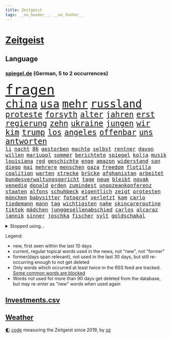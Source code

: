 ```yaml
---
title: Zeitgeist
tags: __no_header__, __no_footer__
---
```


# [Zeitgeist](https://oliz.io/zeitgeist/)

## Language

<h3><a href="https://www.spiegel.de" target="_blank">spiegel.de</a> (German, 5 to 2 occurrences)</h3>
<p style="font-family:monospace">
<span style="font-size:32pt"><a href="news_links.html#fragen" class="current">fragen</a></span>
<br>
<span style="font-size:25pt"><a href="news_links.html#china" class="current">china</a></span>
<span style="font-size:25pt"><a href="news_links.html#usa" class="current">usa</a></span>
<span style="font-size:25pt"><a href="news_links.html#mehr" class="current">mehr</a></span>
<span style="font-size:25pt"><a href="news_links.html#russland" class="current">russland</a></span>
<br>
<span style="font-size:18pt"><a href="news_links.html#proteste" class="current">proteste</a></span>
<span style="font-size:18pt"><a href="news_links.html#forsyth" class="new">forsyth</a></span>
<span style="font-size:18pt"><a href="news_links.html#alter" class="current">alter</a></span>
<span style="font-size:18pt"><a href="news_links.html#jahren" class="current">jahren</a></span>
<span style="font-size:18pt"><a href="news_links.html#erst" class="current">erst</a></span>
<span style="font-size:18pt"><a href="news_links.html#regierung" class="current">regierung</a></span>
<span style="font-size:18pt"><a href="news_links.html#zehn" class="current">zehn</a></span>
<span style="font-size:18pt"><a href="news_links.html#ukraine" class="current">ukraine</a></span>
<span style="font-size:18pt"><a href="news_links.html#jungen" class="current">jungen</a></span>
<span style="font-size:18pt"><a href="news_links.html#wir" class="current">wir</a></span>
<span style="font-size:18pt"><a href="news_links.html#kim" class="current">kim</a></span>
<span style="font-size:18pt"><a href="news_links.html#trump" class="current">trump</a></span>
<span style="font-size:18pt"><a href="news_links.html#los" class="current">los</a></span>
<span style="font-size:18pt"><a href="news_links.html#angeles" class="current">angeles</a></span>
<span style="font-size:18pt"><a href="news_links.html#offenbar" class="current">offenbar</a></span>
<span style="font-size:18pt"><a href="news_links.html#uns" class="current">uns</a></span>
<span style="font-size:18pt"><a href="news_links.html#antworten" class="current">antworten</a></span>
<br>
<span style="font-size:12pt"><a href="news_links.html#li" class="new">li</a></span>
<span style="font-size:12pt"><a href="news_links.html#nacht" class="current">nacht</a></span>
<span style="font-size:12pt"><a href="news_links.html#86" class="current">86</a></span>
<span style="font-size:12pt"><a href="news_links.html#gestorben" class="current">gestorben</a></span>
<span style="font-size:12pt"><a href="news_links.html#machte" class="current">machte</a></span>
<span style="font-size:12pt"><a href="news_links.html#selbst" class="current">selbst</a></span>
<span style="font-size:12pt"><a href="news_links.html#rentner" class="current">rentner</a></span>
<span style="font-size:12pt"><a href="news_links.html#davon" class="current">davon</a></span>
<span style="font-size:12pt"><a href="news_links.html#willen" class="current">willen</a></span>
<span style="font-size:12pt"><a href="news_links.html#mariupol" class="new">mariupol</a></span>
<span style="font-size:12pt"><a href="news_links.html#sommer" class="current">sommer</a></span>
<span style="font-size:12pt"><a href="news_links.html#berichtete" class="current">berichtete</a></span>
<span style="font-size:12pt"><a href="news_links.html#spiegel" class="current">spiegel</a></span>
<span style="font-size:12pt"><a href="news_links.html#kolja" class="new">kolja</a></span>
<span style="font-size:12pt"><a href="news_links.html#musik" class="current">musik</a></span>
<span style="font-size:12pt"><a href="news_links.html#louisiana" class="current">louisiana</a></span>
<span style="font-size:12pt"><a href="news_links.html#red" class="current">red</a></span>
<span style="font-size:12pt"><a href="news_links.html#geschichte" class="current">geschichte</a></span>
<span style="font-size:12pt"><a href="news_links.html#enge" class="current">enge</a></span>
<span style="font-size:12pt"><a href="news_links.html#amazon" class="current">amazon</a></span>
<span style="font-size:12pt"><a href="news_links.html#widerstand" class="current">widerstand</a></span>
<span style="font-size:12pt"><a href="news_links.html#san" class="current">san</a></span>
<span style="font-size:12pt"><a href="news_links.html#diego" class="current">diego</a></span>
<span style="font-size:12pt"><a href="news_links.html#mai" class="current">mai</a></span>
<span style="font-size:12pt"><a href="news_links.html#mehrere" class="current">mehrere</a></span>
<span style="font-size:12pt"><a href="news_links.html#menschen" class="current">menschen</a></span>
<span style="font-size:12pt"><a href="news_links.html#gaza" class="current">gaza</a></span>
<span style="font-size:12pt"><a href="news_links.html#freedom" class="current">freedom</a></span>
<span style="font-size:12pt"><a href="news_links.html#flotilla" class="current">flotilla</a></span>
<span style="font-size:12pt"><a href="news_links.html#coalition" class="current">coalition</a></span>
<span style="font-size:12pt"><a href="news_links.html#warten" class="current">warten</a></span>
<span style="font-size:12pt"><a href="news_links.html#strecke" class="current">strecke</a></span>
<span style="font-size:12pt"><a href="news_links.html#brücke" class="current">brücke</a></span>
<span style="font-size:12pt"><a href="news_links.html#afghanistan" class="current">afghanistan</a></span>
<span style="font-size:12pt"><a href="news_links.html#arbeitet" class="current">arbeitet</a></span>
<span style="font-size:12pt"><a href="news_links.html#bundesverwaltungsgericht" class="current">bundesverwaltungsgericht</a></span>
<span style="font-size:12pt"><a href="news_links.html#tage" class="current">tage</a></span>
<span style="font-size:12pt"><a href="news_links.html#neue" class="current">neue</a></span>
<span style="font-size:12pt"><a href="news_links.html#bleibt" class="current">bleibt</a></span>
<span style="font-size:12pt"><a href="news_links.html#novak" class="current">novak</a></span>
<span style="font-size:12pt"><a href="news_links.html#venedig" class="current">venedig</a></span>
<span style="font-size:12pt"><a href="news_links.html#donald" class="current">donald</a></span>
<span style="font-size:12pt"><a href="news_links.html#erden" class="current">erden</a></span>
<span style="font-size:12pt"><a href="news_links.html#zumindest" class="current">zumindest</a></span>
<span style="font-size:12pt"><a href="news_links.html#unoozeankonferenz" class="new">unoozeankonferenz</a></span>
<span style="font-size:12pt"><a href="news_links.html#staaten" class="current">staaten</a></span>
<span style="font-size:12pt"><a href="news_links.html#alfons" class="new">alfons</a></span>
<span style="font-size:12pt"><a href="news_links.html#schuhbeck" class="new">schuhbeck</a></span>
<span style="font-size:12pt"><a href="news_links.html#eigentlich" class="current">eigentlich</a></span>
<span style="font-size:12pt"><a href="news_links.html#zeigt" class="current">zeigt</a></span>
<span style="font-size:12pt"><a href="news_links.html#protesten" class="current">protesten</a></span>
<span style="font-size:12pt"><a href="news_links.html#münchen" class="current">münchen</a></span>
<span style="font-size:12pt"><a href="news_links.html#babysitter" class="new">babysitter</a></span>
<span style="font-size:12pt"><a href="news_links.html#fotograf" class="current">fotograf</a></span>
<span style="font-size:12pt"><a href="news_links.html#verletzt" class="current">verletzt</a></span>
<span style="font-size:12pt"><a href="news_links.html#kam" class="current">kam</a></span>
<span style="font-size:12pt"><a href="news_links.html#carlo" class="current">carlo</a></span>
<span style="font-size:12pt"><a href="news_links.html#tiedemann" class="new">tiedemann</a></span>
<span style="font-size:12pt"><a href="news_links.html#mann" class="current">mann</a></span>
<span style="font-size:12pt"><a href="news_links.html#tag" class="current">tag</a></span>
<span style="font-size:12pt"><a href="news_links.html#wichtigsten" class="current">wichtigsten</a></span>
<span style="font-size:12pt"><a href="news_links.html#nahe" class="current">nahe</a></span>
<span style="font-size:12pt"><a href="news_links.html#skincareroutine" class="new">skincareroutine</a></span>
<span style="font-size:12pt"><a href="news_links.html#tiktok" class="current">tiktok</a></span>
<span style="font-size:12pt"><a href="news_links.html#mädchen" class="current">mädchen</a></span>
<span style="font-size:12pt"><a href="news_links.html#junggesellenabschied" class="current">junggesellenabschied</a></span>
<span style="font-size:12pt"><a href="news_links.html#carlos" class="current">carlos</a></span>
<span style="font-size:12pt"><a href="news_links.html#alcaraz" class="current">alcaraz</a></span>
<span style="font-size:12pt"><a href="news_links.html#jannik" class="current">jannik</a></span>
<span style="font-size:12pt"><a href="news_links.html#sinner" class="current">sinner</a></span>
<span style="font-size:12pt"><a href="news_links.html#joschka" class="current">joschka</a></span>
<span style="font-size:12pt"><a href="news_links.html#fischer" class="current">fischer</a></span>
<span style="font-size:12pt"><a href="news_links.html#sylt" class="current">sylt</a></span>
<span style="font-size:12pt"><a href="news_links.html#goldschakal" class="new">goldschakal</a></span>
</p>
<details>
<summary>Stopped using...</summary>
<p class="former" style="font-size:12pt">
italiens(1692) positionen(1692) corona(1690) gefährlichen(1690) abend(1689) doppelt(1689) geschlossen(1689) rufen(1689) schatten(1689) also(1688) einstieg(1688) geliefert(1688) hört(1688) morgen(1688) planen(1688) überwinden(1688) gas(1687) hätten(1687) identifiziert(1687) kurzfristig(1687) zeugen(1687) 2016(1686) entschädigung(1686) favoriten(1686) fühlt(1686) reformen(1686) reihe(1686) rest(1686) bundesweit(1685) fliegen(1685) hinaus(1685) hinterlassen(1685) jedem(1685) militärs(1685) skandal(1685) smartphone(1685) usamerikaner(1685) abstimmen(1684) küste(1684) radikale(1684) signal(1684) verpassen(1684) zeitweise(1684) 10000(1683) heftig(1683) präsentieren(1683) rät(1683) solidarität(1683) texas(1683) unterschiedlich(1683) 6(1682) krank(1682) meinem(1682) schnelle(1682) sichern(1682) aufsehen(1681) philippinen(1681) regen(1681) versprochen(1681) appell(1680) fußballer(1680) gefährlicher(1680) kommission(1680) lief(1680) remis(1680) richtet(1680) stoßen(1680) verschiebt(1680) folgte(1679) inszeniert(1679) paul(1679) profitiert(1679) länge(1678) längere(1678) veranstalter(1678) veranstaltung(1677) 32(1675) körperverletzung(1675) thüringen(1675) nahezu(1674) philipp(1674) berater(1673) enden(1672) möglicherweise(1672) zinsen(1672) gering(1671) schauen(1671) see(1671) gründen(1670) jüngere(1670) siegen(1670) tür(1670) schicken(1668) auflagen(1667) spannungen(1667) katholischen(1666) vw(1666) cduchef(1662) bundesgerichtshof(1661) wendet(1660) aussehen(1659) automatisch(1659) insassen(1657) sichert(1657) informiert(1655) abstieg(1653) bangen(1653) retter(1650) schützt(1649) möglichkeiten(1648) provoziert(1646) staatlichen(1642) karlsruhe(1634) abschluss(1629) sammeln(1629) teuren(1629) drohne(1626) maschinen(1621) langjährige(1582) autobauer(1575) investor(1514) krieges(1464) vorsicht(1449) spiegelreporter(1448) jahresende(1447) fachkräftemangel(1433) zugestimmt(1403) ausgefallen(1390) umkämpften(1380) gestern(1379) 700(1373) mike(1355) haushalt(1353) nfl(1337) fachkräfte(1315) militärischen(1279) innenministerin(1259) verabschieden(1252) faeser(1245) nancy(1245) gefechte(1240) spielern(1221) schwieriger(1218) emotionalen(1205) flughäfen(1198) brandenburger(1169) flüchten(1149) ausstieg(1138) umstände(1120) thüringens(1060) trans(1058) landwirtschaft(1038) notruf(1020) durchs(1018) franz(994) yorker(986) steigern(898) kieler(887) mag(880) überschritten(880) sachsens(867) vorstandschef(849) leon(847) unruhe(832) panik(828) spiegelreport(814) gala(812) gedanken(809) höhepunkt(808) fakten(807) rio(806) älteren(801) miami(791) genaue(783) erforscht(758) court(746) küche(744) genießen(736) 9(735) pilot(734) iphones(729) beruft(725) bekennt(718) sandra(718) unterschied(706) überlegen(698) rechtsruck(696) stellenabbau(695) afdpolitiker(684) vormittag(677) albtraum(659) gedreht(653) torwart(653) stoppte(649) dauerte(640) fraktion(636) uswahl(617) verspottet(609) ausbruch(607) 43(600) version(596) lahmgelegt(594) taugen(588) 85(586) 1990(576) beteiligung(570) demonstration(563) bsw(562) empfehlungen(559) beschuldigte(556) abschiebung(554) beyoncé(552) perry(550) erfahrung(548) magic(547) einschnitte(546) verspätung(531) stuttgarter(526) dubai(520) befand(518) offensichtlich(518) unwahrscheinlich(518) grundgesetz(515) zeitalter(514) 28(513) oma(513) verkünden(513) grande(512) behandlung(502) cdu/csu(495) anthony(494) audi(492) schritten(491) südkoreanischen(489) ausgang(480) piloten(480) dreharbeiten(479) stellung(476) harvey(474) zweieinhalb(474) anforderungen(465) macher(465) minderjährigen(459) blau(455) unmöglich(455) riesiger(451) falschinformationen(447) klette(447) sitze(447) rihanna(444) rechtslage(442) alec(430) autoindustrie(430) baldwin(430) fehlern(430) vertritt(430) plastik(425) fastfoodkette(421) jeff(421) boss(416) entführt(416) thyssenkrupp(415) bekannter(413) leidenschaft(408) ursachen(408) unseres(407) zahlreicher(399) verunsichert(398) handwerk(394) loben(389) protokoll(389) vorstellung(389) normalität(388) parteispitze(387) erdgas(382) besuchte(381) jessica(381) leitete(379) amtsträger(377) späten(377) reiz(374) polarisiert(371) arbeitslosigkeit(369) besitzt(367) weltkriegs(365) ausgesagt(364) beirut(363) eingesperrt(358) stiegen(358) grand(355) ereignisse(352) regierungspartei(352) dresdner(351) nervös(346) lügt(345) anfangs(343) geschäftsmann(343) indische(342) alliierten(337) zeitplan(336) zeug(334) gefangen(332) jemandem(332) verstärken(331) kamala(330) arabische(329) strebt(329) bewahrt(327) vermummte(326) medikamente(325) feuert(323) homeoffice(318) stabilität(318) jährlich(316) verfehlt(315) wahlerfolg(312) café(311) oberfläche(311) indiens(310) lebenden(307) spdabgeordneter(307) zentrales(305) abbrechen(300) regierungsbildung(300) sprengstoff(300) schwach(298) berechnet(297) tanzte(295) zukommt(294) elbe(292) potenzielle(292) dir(289) rufe(289) änderung(289) vertretern(288) betriebsrat(287) kürzungen(286) mittag(285) buchen(283) frontal(283) klappen(283) brandanschlägen(282) sitzung(281) erleichtern(280) reichlich(280) venezuelas(280) karlsruher(278) status(278) unabhängigkeit(277) ausgetauscht(275) konjunkturflaute(275) japans(273) senden(273) echt(271) verlusten(271) allgemeine(268) berufliche(268) filialen(266) daniela(265) nachhaltig(265) biografie(262) parallelen(262) baku(260) rohstoffen(259) 007(258) trost(257) eingestuft(256) gebraucht(255) angeschossen(253) commerzbank(252) doku(251) bruchteil(250) wolfsburger(248) 71(247) aleksandar(247) festgehalten(247) thriller(247) gescheiterten(244) erholung(243) einkaufen(242) unicredit(240) weshalb(240) ausgerichtet(239) eingeliefert(237) quarterback(237) räumte(237) unbeeindruckt(237) nachlesen(236) ehre(235) strohe(235) beschossen(232) söhne(232) bezos(230) minderheit(229) fluten(228) liveticker(228) night(228) vertraute(228) drastischen(226) frische(226) einmischung(224) flugobjekte(224) bewerber(222) generationen(221) houston(220) umdenken(220) option(218) vereint(215) aussterben(214) sam(214) fragt(213) apokalypse(212) panikattacken(209) seltsames(209) tobias(207) kategorien(206) gerd(205) hochschule(202) meteorologen(201) veranlasste(201) gemeinsamer(200) nordkoreanische(200) unfällen(199) weinstein(199) coup(198) designierten(198) erschienen(197) mexico(196) titelgewinn(196) 72(195) ausstellung(194) odessa(194) ausländischer(193) hamburgs(193) lakers(191) justizministerium(190) zuschüsse(190) ungebremst(188) runden(187) bürgerkriegsland(186) lucas(186) trumpberater(186) verstanden(185) installieren(184) mobile(184) smartwatch(183) kaiserslautern(182) kommissarin(182) fire(181) postet(180) vermuten(180) antritt(179) elektronische(179) demontiert(178) kunststück(178) satt(178) gestorbenen(177) vertrauten(177) betreuung(175) wiese(175) australiens(174) zwingen(173) männlichen(172) rituale(172) vorsorgen(172) konklave(169) patientenakte(169) erinnerte(168) extra(168) janeiro(168) kardinal(168) wertvoll(168) altkanzlerin(166) kassen(166) ministerien(166) pius(165) slalom(165) disziplin(164) accounts(163) millionenhöhe(163) mobilen(162) regierenden(161) würdig(161) preisunterschied(160) 250000(159) gefolgt(159) spurensuche(159) sage(157) spielraum(157) verzicht(157) 116(156) ausnahmen(156) mandat(155) psychisch(155) günstiges(154) unterfranken(154) wissenschaftlern(154) abschaffung(153) reallöhne(153) rücklagen(153) zueinander(153) ei(151) erinnerungslücken(151) ordnung(151) pfefferspray(151) stille(151) bußgelder(150) fehlten(150) stollen(150) aufständische(149) kriegsrecht(149) sukyeol(149) ticken(149) yoon(149) bedeckt(148) schwerem(148) unabhängig(148) übersetzer(148) abwarten(147) digitales(147) pflegekraft(146) chaotische(145) katy(144) venezolanische(144) verpacken(144) elektronischen(142) physiker(142) batteriehersteller(141) bewertung(141) gesundheitssystem(141) kidman(141) topform(141) traumtor(141) dialog(139) griffen(139) kapitulation(139) rennfahrers(139) ämter(139) insolvenzverfahren(138) pfarrer(138) fürchteten(137) gegenspieler(137) grippe(136) juristische(136) umbenennen(136) schlüsselspieler(135) 32jährige(134) abzocke(134) eupolitiker(134) rücksicht(134) sehnen(133) bewegte(132) bella(131) gates(131) bewaffneten(130) flugzeugabsturz(130) gekostet(130) gewöhnen(130) meiden(130) ramsey(130) dicken(129) wohnort(129) baubranche(128) dänemarks(128) einführung(128) lehrern(128) republikanische(128) traumata(128) dončić(126) freistellung(126) luka(126) supermarktkasse(126) umlauf(126) veränderte(126) diverse(125) kapern(125) selbstversuch(125) w(125) besitzern(124) übereinander(123) paypal(122) sicherheitsvorkehrungen(122) spdmann(122) uk(122) vučić(122) skandalen(121) gentleman(120) powell(120) stromkosten(120) eifel(119) gewohnheiten(118) spanischer(118) stellvertreter(118) abgenickt(117) ältester(117) außenhandel(116) vierter(116) bombe(115) gereicht(115) atomkraftwerk(114) inne(114) milliardenschulden(114) pakistanische(113) chile(112) echo(112) offizielles(112) pflegekräfte(112) republikanischen(112) unterlief(112) zettel(112) importverbot(111) siegte(111) spitzen(111) stört(111) auffälliger(110) carney(110) gibson(110) internationales(110) pakistans(110) aufbau(109) aufmarsch(109) blog(109) medwedew(109) sammelklage(109) taskforce(109) bischof(108) chilenischen(108) sogenannter(108) 34jährige(107) statistischem(107) vize(107) annexion(106) aufstiegsrennen(106) begrenzung(106) misstrauensvotum(106) notenbank(106) experimentiert(104) verstrickt(104) überraschungserfolg(104) importieren(103) lea(103) sicherheitsrat(103) abbas(102) sauber(102) tanzt(102) fossile(101) spiels(101) user(101) dächer(100) prioritäten(100) timothy(100) rückgängig(99) teilten(99) durchbricht(98) fedchef(98) jerome(98) laptop(98) lng(98) flüssigerdgas(97) abweichler(96) barcelonas(94) beschießen(94) may(94) dunklen(93) verdanken(93) geheimnisvolle(92) publik(92) rohstoffdeal(92) rsf(92) wimbledon(92) massenpanik(91) theo(91) zwanziger(91) adactest(90) out(90) verschlanken(90) arbeitslosen(89) befund(89) billigware(89) marktlücke(89) niro(89) nächtliche(89) winkel(89) zapfenstreich(89) ökonomischen(89) überraschendes(89) 70000(88) klaffen(88) koalas(88) niedrigere(88) tu(88) unklarheit(88) überraschen(88) afdeuropaabgeordnete(87) aktuelles(87) begrenzen(87) bystron(87) ehrenpräsident(87) einfuhr(87) einschätzen(87) löscharbeiten(87) petr(87) strikt(87) teslaaktien(87) verübt(87) wissenschaftliche(87) 68jährige(86) arbeitskraft(86) darfur(86) salvador(86) tüfteln(86) übergangspräsident(86) bündnisse(85) graham(85) krempelt(85) kultursenator(85) stammsitz(85) expertinnen(84) listet(84) bestritten(83) gescheiterter(83) gesprächspartner(83) grundordnung(83) jazz(83) kernfusion(83) altman(82) ausreisen(82) bp(82) perth(82) ukrainekurs(82) usrichter(82) vergleiche(82) entwickelten(81) herauszufinden(81) hochrangiger(81) ressourcen(81) schreiten(81) stromnetz(81) swinton(81) tana(81) tilda(81) vergangenem(81) albanese(80) debütalbum(80) freiheitlichdemokratische(80) minen(80) salford(80) systems(80) umzug(80) 66(79) fantastische(79) großzügiger(79) längerer(79) notfallmaßnahme(79) personengruppe(79) saisonende(79) sowjetunion(79) uganda(79) beigeschmack(78) gesamtes(78) if(78) kigenerierte(78) rekonstruiert(78) tribüne(78) gesundheitlicher(77) haller(77) oberhaupt(77) unberechenbar(77) a$ap(76) chinageschäft(76) erneuerte(76) groben(76) labore(76) ladenkasse(76) rocky(76) usrapper(76) wachen(76) wahlbeteiligung(76) crow(75) leistungen(75) sheryl(75) tschernobyl(75) zusammenhänge(75) täteropferumkehr(74) kopfverletzungen(73) onlinehändler(73) umwelthilfe(73) werdende(73) wählbar(73) beteiligte(72) entwicklungshilfe(72) miterlebt(72) referee(72) sozialdemokratische(72) wolkenkratzer(72) artenschutz(71) berry(71) jochen(71) trauermarsch(71) bundesinnenministerin(70) momenten(70) sbahnhof(70) unfähig(70) uralten(70) vierteljahrhundert(70) wahrscheinlichste(70) altmeister(69) detail(69) flugverkehr(69) fällig(69) nordamerikas(69) produkten(69) abspaltung(68) entscheide(68) gebunden(68) hein(68) kooperieren(68) lwiw(68) sicherheitsberater(68) turbulenzen(68) verarscht(68) beratungen(67) missachtet(67) trainern(67) vermieden(67) wahlkreis(67) überwindet(67) gehackt(66) skype(66) unterzeichnen(66) helfern(65) leopardenmuster(65) schlupfloch(65) survive(65) weißer(65) amtsmissbrauchs(64) benötige(64) grenzwerte(64) jahrelanger(64) umgesiedelt(64) ussoldaten(64) verkam(64) deutschlandtrend(63) kellerduell(63) moderna(63) nationaler(63) radtour(63) vermögens(63) waldbrand(63) besserer(62) rohstoffabkommen(62) sondiert(62) amann(61) begehren(61) bestrebungen(61) dsv(61) eskapaden(61) gegnerische(61) löhnen(61) melanie(61) regierungsbündnis(61) rütteln(61) behördenchef(60) diplomatischer(60) einmischen(60) gewinnrückgang(60) pay(60) perücke(60) msci(59) steuerbehörde(59) fred(58) gagas(58) handelsminister(58) verstummt(58) zeitgemäß(58) ökologischen(58) benannt(57) berlinschöneberg(57) eautohersteller(57) starkregen(57) ackerland(56) eiskellermord(56) installiert(56) meeres(56) psychotherapeutin(56) rückendeckung(56) teufel(56) umweltorganisationen(56) brisbane(55) fehlerhaften(55) konstantin(55) relax(55) sunnitischen(55) zittert(55) bayernprofi(54) kreuzberg(54) ratlosigkeit(54) schwärmen(54) cave(53) euaußenminister(53) euparlament(53) hurra(53) inhaftierung(53) legendäres(53) morales(53) verstehe(53) wels(53) wolfsburgtrainer(53) ai(52) dienstleister(52) europaminister(52) großmacht(52) whatsappchats(52) abweichlern(51) events(51) minderheiten(51) poleposition(51) satte(51) schauspiel(51) schmäht(51) schwul(51) volkszählung(51) wehrmacht(51) anbietern(50) assistenten(50) beschränkter(50) geistliche(50) haftung(50) modernster(50) monatelangen(50) rekordtief(50) sprengkörper(50) drusen(49) intransparenten(49) kopie(49) nachbarschaft(49) vormachtstellung(49) wirksamkeit(49) heimliche(48) hintereinander(48) rolex(48) serbische(48) vertriebenen(48) erkelenz(47) feiertags(47) installierte(47) professionell(47) covid19(46) entzogen(46) intensiven(46) judy(46) kritischer(46) lebendig(46) milliardensumme(46) pillen(46) abschiebehaft(45) glückliches(45) klägerin(45) nullnummer(45) oberbürgermeisters(45) sensiblen(45) vermisster(45) 450(44) ansagen(44) aufgeregt(44) comingout(44) feministin(44) linksradikalen(44) paartherapie(44) parade(44) spielzeug(44) waschen(44) zuständigen(44) barry(43) brodelt(43) knast(43) mclarenpilot(43) msciworld(43) normale(43) stade(43) verstolperte(43) maximal(42) songwriterin(42) alphonso(41) alqaida(41) davies(41) konfrontation(41) ostern(41) diebstahls(40) ernennt(40) fahrräder(40) jungs(40) leitartikel(40) sanders(40) shanghai(40) bewiesen(39) brooke(39) bundespartei(39) scholz’(39) ämtern(39) 23jähriger(38) bahnt(38) broadwayrekord(38) geschosse(38) privatsphäre(38) regelt(38) topteams(38) dfbpräsidenten(37) dreistellige(37) elektrowende(37) erlernen(37) erreichbar(37) hessens(37) kaja(37) messis(37) michigan(37) nichtbinär(37) propagandavideo(37) spiegelkorrespondentin(37) stich(37) bananenschalen(36) einlässt(36) europaparlament(36) feierstunde(36) geschäftsführend(36) lava(36) peinlichen(36) personellen(36) rey(36) südbaden(36) usstar(36) abgeschafft(35) ermahnt(35) feuerwehrmann(35) karrieren(35) lemke(35) ministerposten(35) my(35) strompreise(35) verfolger(35) 133(34) grenzgebiet(34) hospital(34) justizministerin(34) palma(34) trennte(34) tshirt(34) besprochen(33) messe(33) schwachstellen(33) spielkonsole(33) verschiebung(33) wiedergewählt(33) durchgefallen(32) girl(32) korrespondent(32) kost(32) nationalspielerinnen(32) rhein(32) schärfster(32) sieges(32) tische(32) verheiratet(32) giovanna(31) klang(31) sektoren(31) zollkeule(31) releasedatum(30) zeilen(30) besitzen(29) dortigen(29) milliardenbetrag(29) nsdap(29) unseld(29) usern(29) vonovia(29) zollgespräche(29) überschwemmt(29) bediente(28) bolivien(28) car(28) helge(28) quote(28) umweltverbände(28) zeichner(28) 168(27) digitalministerium(27) erkannt(27) europapokalplätzen(27) freundschaften(27) gegenseitig(27) misstrauen(27) rasches(27) spieltage(27) standing(27) espresso(26) koalitionsvertrags(26) schämen(26) staatsgebiet(26) abgaben(25) neuköllner(25) schwerwiegende(25) westerwald(25) zeitlebens(25) bistum(24) datenbank(24) geisterfahrer(24) gemäß(24) katholiken(24) neiman(24) portal(24) übernahmeangebot(24) eindeutige(23) eintragen(23) norddeutsche(23) rennstall(23) schwankungen(23) stefanie(23) blitzeinschläge(22) jungtiere(22) schränkt(22) versace(22) batterien(21) darmanin(21) kiesewetter(21) landesverband(21) näherte(21) spritzen(21) wanderte(21) wohnsitz(21) einschreiten(20) feier(20) freundinnen(20) parteiinterne(20) abgerissen(19) brote(19) großmutter(19) politikum(19) 59(18) kardinäle(18) lerne(18) testet(18) weltkriegsgedenken(18) durchhalten(17) elche(17) gebaute(17) kabine(17) lieblingsgericht(17) beamtinnen(16) emirate(16) fernost(16) geheimtreffen(16) islamabad(16) jediritter(16) kaschmir(16) kerl(16) leipzigs(16) nachbarin(16) papstwahl(16) rewechef(16) steuerbefreiung(16) thüringerin(16) timing(16) topklubs(16) zutiefst(16) betreffen(15) groll(15) quereinsteiger(15) speed(15) zolldeal(15) abschauen(14) bezogen(14) gullydeckel(14) jill(14) kapelle(14) kindliche(14) sixtinischen(14) susanne(14) abschiebepraxis(13) erschweren(13) friede(13) gehirnerschütterung(13) herren(13) kees(13) papamobil(13) safe(13) wonderen(13) 1998(12) bandenmitglieder(12) beweismittel(12) kandidierte(12) namenswahl(12) spült(12) unbeliebter(12) bundeswirtschaftsministerin(11) cduchefs(11) evangelischen(11)
</p>
</details>
<p>Legend:
<ul>
<li><span class="new">new</span>, first seen within the last 10 days</li>
<li><span class="current">current</span>, regular topical words used in the news, not "new", not "former"</li>
<li><span class="former">former(days span relevant)</span>, not used in the last 30 days, but still re-occurring enough to not get deleted</li>
<li>Only words which occurred at least twice in the RSS feed are tracked. <a href="language/filters.py">Some common words are blocked</a></li>
<li>Words not used for more than 90 days get deleted from the database, but may re-enter as "new" words when used again</li>
</ul>
</p>

## [Investments](investments.html)[.csv](investments.csv)

## [Weather](weather.html)

<footer>
<a href="javascript:toggleTheme()" class="nav">🌓</a>
<a href="https://github.com/ooz/zeitgeist">code</a> measuring the Zeitgeist since 2019, by <a href="https://oliz.io">oz</a>
</footer>
